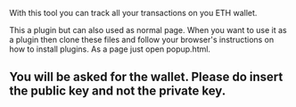 With this tool you can track all your transactions on you ETH wallet.

This a plugin but can also used as normal page. When you want to use it as a plugin then clone these files and follow your browser's instructions on how to install plugins.
As a page just open popup.html.

<h2>You will be asked for the wallet. Please do insert the public key and not the private key.</h2>
